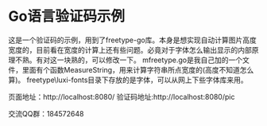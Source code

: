 Go语言验证码示例
==================

这是一个验证码的示例，用到了freetype-go库。本身是想实现自动计算图片高度宽度的，目前看在宽度的计算上还有些问题。必竟对于字体怎么输出显示的内部原理不熟。有对这一块熟的，可以修改一下。
mfreetype.go是我自己加的一个文件，里面有个函数MeasureString，用来计算字符串所点宽度的(高度不知道怎么算)。
freetype\luxi-fonts目录下存放的是字体，可以从网上下些字体库来用。

页面地址：http://localhost:8080/
验证码地址:http://localhost:8080/pic

交流QQ群：184572648

